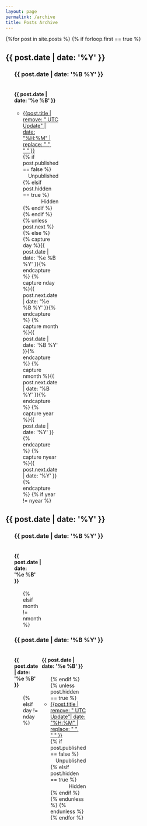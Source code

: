 ```yaml
---
layout: page
permalink: /archive
title: Posts Archive
---
```

<style>
  .monthfb {
    display: flex;
    flex-wrap: wrap;
    justify-content: flex-start;
    column-gap: 10px;
  }
  .day {
    flex-basis:0;
  }
</style>

<div id="archives">
  <section id="archive">
    {%for post in site.posts %}
    {% if forloop.first == true %}
    <h2 class="split" id="{{ post.date | date: '%Y' }}" style="text-align:left;">{{ post.date | date: '%Y' }}</h2>
    <ul>
      <h3 id="{{ post.date | date: '%Y%m' }}" style="text-align:left;">{{ post.date | date: '%B&nbsp;%Y' }}</h3>
      <div class="monthfb">
        <div class="day">
        <h4 id="{{ post.date | date: '%Y%m%d' }}" style="text-align:left;">{{ post.date | date: '%e&nbsp;%B' }}</h4>
        <ul>
          <div style="display:flex; flex-wrap: wrap;"><li style="flex-grow:1; margin: auto 0 auto;"><a href="{{ site.baseurl }}{{ post.url }}">{{post.title | remove: " UTC Update" | date: "%H:%M" | replace: " ", "&nbsp;" }}</a></li>{% if post.published == false %}<div class="post-unpublished" style="margin:0;flex-grow:1"><p style="margin:1px 0 1px auto; width:min-content; text-align:end;">Unpublished</p></div>{% elsif post.hidden == true %}<div class="post-unpublished" style="margin:0;flex-grow:1"><p style="margin:1px 0 1px auto; width:min-content; text-align:end;">Hidden</p></div>{% endif %}</div>
          {% endif %}
          {% unless post.next %}
          {% else %}
          {% capture day %}{{ post.date | date: '%e %B %Y' }}{% endcapture %}
          {% capture nday %}{{ post.next.date | date: '%e %B %Y' }}{% endcapture %}
          {% capture month %}{{ post.date | date: '%B %Y' }}{% endcapture %}
          {% capture nmonth %}{{ post.next.date | date: '%B %Y' }}{% endcapture %}
          {% capture year %}{{ post.date | date: '%Y' }}{% endcapture %}
          {% capture nyear %}{{ post.next.date | date: '%Y' }}{% endcapture %}
          {% if year != nyear %}
        </ul>
        </div>
      </div>
    </ul>
    <h2 class="split" id="{{ post.date | date: '%Y' }}" style="text-align:left;">{{ post.date | date: '%Y' }}</h2>
    <ul>
      <h3 id="{{ post.date | date: '%Y%m' }}" style="text-align:left;">{{ post.date | date: '%B&nbsp;%Y' }}</h3>
      <div class="monthfb">
        <div class="day">
        <h4 id="{{ post.date | date: '%Y%m%d' }}" style="text-align:left;">{{ post.date | date: '%e&nbsp;%B' }}</h4>
        <ul>
        {% elsif month != nmonth %}
        </ul>
        </div>
      </div>
      <h3 class="split" id="{{ post.date | date: '%Y%m' }}" style="text-align:left;">{{ post.date | date: '%B&nbsp;%Y' }}</h3>
      <div class="monthfb">
      <div class="day">
      <h4 id="{{ post.date | date: '%Y%m%d' }}" style="text-align:left;">{{ post.date | date: '%e&nbsp;%B' }}</h4>
      <ul>
      {% elsif day != nday %}
    </ul>
    </div>
    <div class="day">
    <h4 id="{{ post.date | date: '%Y%m%d' }}" style="text-align:left;">{{ post.date | date: '%e&nbsp;%B' }}</h4>
    <ul>
    {% endif %}
    {% unless post.hidden == true %}
    <div style="display:flex; flex-wrap: wrap;"><li style="flex-grow:1; margin: auto 0 auto;"><a href="{{ site.baseurl }}{{ post.url }}">{{post.title | remove: " UTC Update"| date: "%H:%M" | replace: " ", "&nbsp;" }}</a></li>{% if post.published == false %}<div class="post-unpublished" style="margin:0;flex-grow:1"><p style="margin:1px 0 1px auto; width:min-content; text-align:end;">Unpublished</p></div>{% elsif post.hidden == true %}<div class="post-unpublished" style="margin:0;flex-grow:1"><p style="margin:1px 0 1px auto; width:min-content; text-align:end;">Hidden</p></div>{% endif %}</div>
    {% endunless %}
    {% endunless %}
    {% endfor %}
    </ul>
    </div>
    </div>
    </ul>
  </section>
</div>
